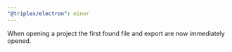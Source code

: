 ```yaml
---
"@triplex/electron": minor
---
```


When opening a project the first found file and export are now immediately
opened.
